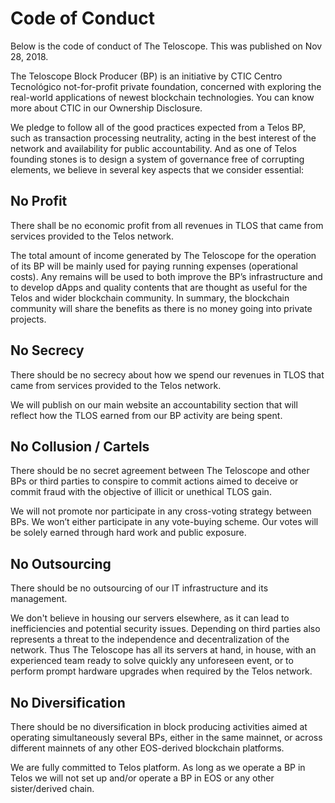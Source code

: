 # Code of Conduct

Below is the code of conduct of The Teloscope. This was published on Nov 28, 2018.

The Teloscope Block Producer (BP) is an initiative by CTIC Centro Tecnológico not-for-profit private foundation, concerned with exploring the real-world applications of newest blockchain technologies. You can know more about CTIC in our Ownership Disclosure.

We pledge to follow all of the good practices expected from a Telos BP, such as transaction processing neutrality, acting in the best interest of the network and availability for public accountability. And as one of Telos founding stones is to design a system of governance free of corrupting elements, we believe in several key aspects that we consider essential:

## No Profit

There shall be no economic profit from all revenues in TLOS that came from services provided to the Telos network.

The total amount of income generated by The Teloscope for the operation of its BP will be mainly used for paying running expenses (operational costs). Any remains will be used to both improve the BP’s infrastructure and to develop dApps and quality contents that are thought as useful for the Telos and wider blockchain community. In summary, the blockchain community will share the benefits as there is no money going into private projects.

## No Secrecy

There should be no secrecy about how we spend our revenues in TLOS that came from services provided to the Telos network.

We will publish on our main website an accountability section that will reflect how the TLOS earned from our BP activity are being spent.

## No Collusion / Cartels

There should be no secret agreement between The Teloscope and other BPs or third parties to conspire to commit actions aimed to deceive or commit fraud with the objective of illicit or unethical TLOS gain.

We will not promote nor participate in any cross-voting strategy between BPs. We won’t either participate in any vote-buying scheme. Our votes will be solely earned through hard work and public exposure.

## No Outsourcing

There should be no outsourcing of our IT infrastructure and its management.

We don't believe in housing our servers elsewhere, as it can lead to inefficiencies and potential security issues. Depending on third parties also represents a threat to the independence and decentralization of the network. Thus The Teloscope has all its servers at hand, in house, with an experienced team ready to solve quickly any unforeseen event, or to perform prompt hardware upgrades when required by the Telos network.

## No Diversification
There should be no diversification in block producing activities aimed at operating simultaneously several BPs, either in the same mainnet, or across different mainnets of any other EOS-derived blockchain platforms.

We are fully committed to Telos platform. As long as we operate a BP in Telos we will not set up and/or operate a BP in EOS or any other sister/derived chain.